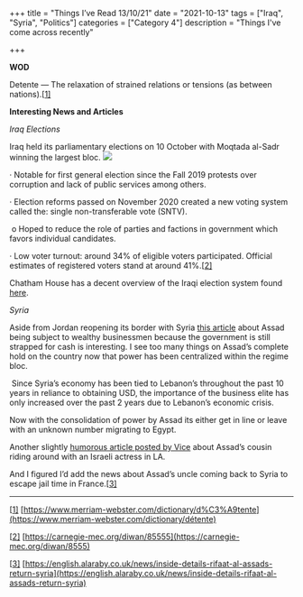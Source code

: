+++
title = "Things I’ve Read 13/10/21"
date = "2021-10-13"
tags = ["Iraq", "Syria", "Politics"]
categories = ["Category 4"]
description = "Things I've come across recently"

+++

**WOD** 

 Detente — The relaxation of strained relations or tensions (as between nations).[[1\]](#_ftn1)

**Interesting News and Articles**

 *Iraq Elections*

Iraq held its parliamentary elections on 10 October with Moqtada al-Sadr winning the largest bloc. ![](https://i.imgur.com/v0ZFVp1.png)

·     Notable for first general election since the Fall 2019 protests over corruption and lack of public services among others.

·     Election reforms passed on November 2020 created a new voting system called the: single non-transferable vote (SNTV). 

​				o  Hoped to reduce the role of parties and factions in government which 				favors individual candidates. 

·     Low voter turnout: around 34% of eligible voters participated. Official estimates of registered voters stand at around 41%.[[2\]](#_ftn2) 

Chatham House has a decent overview of the Iraqi election system found [here](https://www.chathamhouse.org/2021/10/iraqs-electoral-system).

*Syria*

Aside from Jordan reopening its border with Syria [this article]( https://english.enabbaladi.net/archives/2021/10/who-really-controls-the-syrian-economy-the-syrian-regime-or-its-loyal-businessmen/) about Assad being subject to wealthy businessmen because the government is still strapped for cash is interesting. I see too many things on Assad’s complete hold on the country now that power has been centralized within the regime bloc. 

​      Since Syria’s economy has been tied to Lebanon’s throughout the past 10 years in reliance to obtaining USD, the importance of the business elite has only increased over the past 2 years due to Lebanon’s economic crisis. 

Now with the consolidation of power by Assad its either get in line or leave with an unknown number migrating to Egypt. 

Another slightly [humorous article posted by Vice](https://www.vice.com/en/article/7kv5kb/bashar-al-assads-playboy-cousin-ali-makhlouf-spotted-driving-dollar300k-ferrari-in-beverly-hills) about Assad’s cousin riding around with an Israeli actress in LA. 

And I figured I’d add the news about Assad’s uncle coming back to Syria to escape jail time in France.[[3\]](#_ftn3)

 



------

[[1\]](#_ftnref1) [https://www.merriam-webster.com/dictionary/d%C3%A9tente](https://www.merriam-webster.com/dictionary/détente)

[[2\]](#_ftnref2) [https://carnegie-mec.org/diwan/85555](https://carnegie-mec.org/diwan/8555)

[[3\]](#_ftnref3) [https://english.alaraby.co.uk/news/inside-details-rifaat-al-assads-return-syria](https://english.alaraby.co.uk/news/inside-details-rifaat-al-assads-return-syria)

